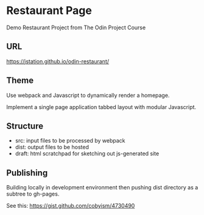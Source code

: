 # Restaurant Page
Demo Restaurant Project from The Odin Project Course

## URL
https://jstation.github.io/odin-restaurant/

## Theme
Use webpack and Javascript to dynamically render a homepage.

Implement a single page application tabbed layout with modular Javascript.

## Structure
- src: input files to be processed by webpack
- dist: output files to be hosted
- draft: html scratchpad for sketching out js-generated site

## Publishing
Building locally in development environment then pushing dist directory as a subtree to gh-pages.

See this:
https://gist.github.com/cobyism/4730490
